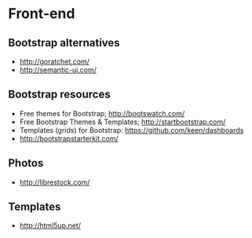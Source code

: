 # Front-end #

## Bootstrap alternatives ##

- http://goratchet.com/
- http://semantic-ui.com/

## Bootstrap resources ##

- Free themes for Bootstrap; http://bootswatch.com/
- Free Bootstrap Themes & Templates; http://startbootstrap.com/
- Templates (grids) for Bootstrap: https://github.com/keen/dashboards
- http://bootstrapstarterkit.com/

## Photos ##

- http://librestock.com/

## Templates ##

- http://html5up.net/
